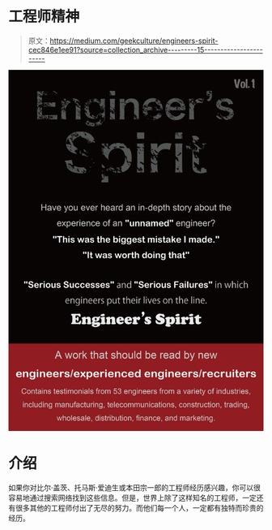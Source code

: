 # 工程师精神

> 原文：<https://medium.com/geekculture/engineers-spirit-cec846e1ee91?source=collection_archive---------15----------------------->

![](img/048f2596b38fa9a5a0b892d1215eb5fc.png)

# 介绍

如果你对比尔·盖茨、托马斯·爱迪生或本田宗一郎的工程师经历感兴趣，你可以很容易地通过搜索网络找到这些信息。但是，世界上除了这样知名的工程师，一定还有很多其他的工程师付出了无尽的努力。而他们每一个人，一定都有独特而珍贵的经历。